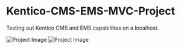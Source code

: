 # Kentico-CMS-EMS-MVC-Project
Testing out Kentico CMS and EMS capabilities on a localhost.

![Project Image](https://i.ibb.co/jkyBMXC/Kentico-1.jpg)
![Project Image](https://i.ibb.co/zQWw818/kentico-2.jpg)
